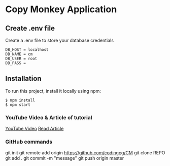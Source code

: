 # Copy Monkey Application

## Create .env file
Create a .env file to store your database credentials

```
DB_HOST = localhost
DB_NAME = cm
DB_USER = root
DB_PASS = 
```

## Installation
To run this project, install it locally using npm:

```
$ npm install
$ npm start
```

### YouTube Video & Article of tutorial
[YouTube Video](https://youtu.be/1aXZQcG2Y6I)
[Read Article](https://raddy.co.uk/blog/simple-user-management-system-nodejs-express-mysql-handlebards/)

### GitHub commands
git init
git remote add origin https://github.com/codingcg/CM
git clone REPO
git add .
git commit -m "message"
git push origin master


